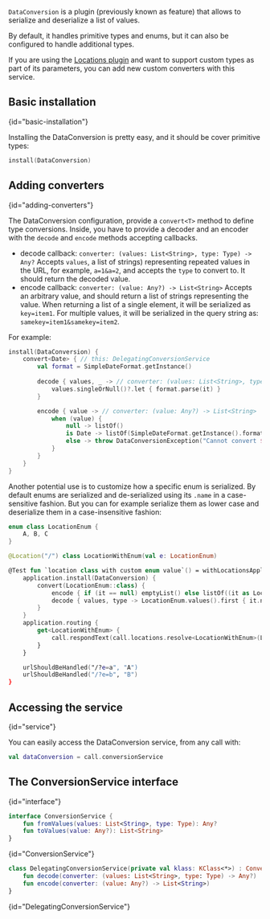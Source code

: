 [//]: # (title: Data conversion)

<include src="lib.xml" include-id="outdated_warning"/>

`DataConversion` is a plugin (previously known as feature) that allows to serialize and deserialize a list of values.

By default, it handles primitive types and enums, but it can also be configured to handle additional types. 

If you are using the [Locations plugin](locations.md) and want to support
custom types as part of its parameters, you can add new custom converters with this
service.




## Basic installation
{id="basic-installation"}

Installing the DataConversion is pretty easy, and it should be cover primitive types:

```kotlin
install(DataConversion)
```

## Adding converters
{id="adding-converters"}

The DataConversion configuration, provide a `convert<T>` method to define
type conversions. Inside, you have to provide a decoder and an encoder
with the `decode` and `encode` methods accepting callbacks.

* decode callback: `converter: (values: List<String>, type: Type) -> Any?`
  Accepts `values`, a list of strings) representing repeated values in the URL, for example, `a=1&a=2`,
  and accepts the `type` to convert to. It should return the decoded value.
* encode callback: `converter: (value: Any?) -> List<String>` 
  Accepts an arbitrary value, and should return a list of strings representing the value.
  When returning a list of a single element, it will be serialized as `key=item1`. For multiple values,
  it will be serialized in the query string as: `samekey=item1&samekey=item2`.

For example:

```kotlin
install(DataConversion) {
    convert<Date> { // this: DelegatingConversionService
        val format = SimpleDateFormat.getInstance()
    
        decode { values, _ -> // converter: (values: List<String>, type: Type) -> Any?
            values.singleOrNull()?.let { format.parse(it) }
        }

        encode { value -> // converter: (value: Any?) -> List<String>
            when (value) {
                null -> listOf()
                is Date -> listOf(SimpleDateFormat.getInstance().format(value))
                else -> throw DataConversionException("Cannot convert $value as Date")
            }
        }
    }
}
```

Another potential use is to customize how a specific enum is serialized. By default enums are serialized and de-serialized
using its `.name` in a case-sensitive fashion. But you can for example serialize them as lower case and deserialize
them in a case-insensitive fashion: 

```kotlin
enum class LocationEnum {
    A, B, C
}

@Location("/") class LocationWithEnum(val e: LocationEnum)

@Test fun `location class with custom enum value`() = withLocationsApplication {
    application.install(DataConversion) {
        convert(LocationEnum::class) {
            encode { if (it == null) emptyList() else listOf((it as LocationEnum).name.toLowerCase()) }
            decode { values, type -> LocationEnum.values().first { it.name.toLowerCase() in values } }
        }
    }
    application.routing {
        get<LocationWithEnum> {
            call.respondText(call.locations.resolve<LocationWithEnum>(LocationWithEnum::class, call).e.name)
        }
    }

    urlShouldBeHandled("/?e=a", "A")
    urlShouldBeHandled("/?e=b", "B")
}
```

## Accessing the service
{id="service"}

You can easily access the DataConversion service, from any call with:

```kotlin
val dataConversion = call.conversionService
```

## The ConversionService interface
{id="interface"}

```kotlin
interface ConversionService {
    fun fromValues(values: List<String>, type: Type): Any?
    fun toValues(value: Any?): List<String>
}
```
{id="ConversionService"}

```kotlin
class DelegatingConversionService(private val klass: KClass<*>) : ConversionService {
    fun decode(converter: (values: List<String>, type: Type) -> Any?)
    fun encode(converter: (value: Any?) -> List<String>)
}
```
{id="DelegatingConversionService"}